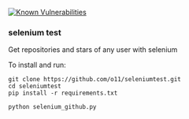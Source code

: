 [![Known Vulnerabilities](https://snyk.io/test/github/o11/seleniumtest/badge.svg?targetFile=requirements.txt)](https://snyk.io/test/github/o11/seleniumtest?targetFile=requirements.txt)

### selenium test
Get repositories and stars of any user with selenium

To install and run:

```
git clone https://github.com/o11/seleniumtest.git
cd seleniumtest
pip install -r requirements.txt

python selenium_github.py
```
